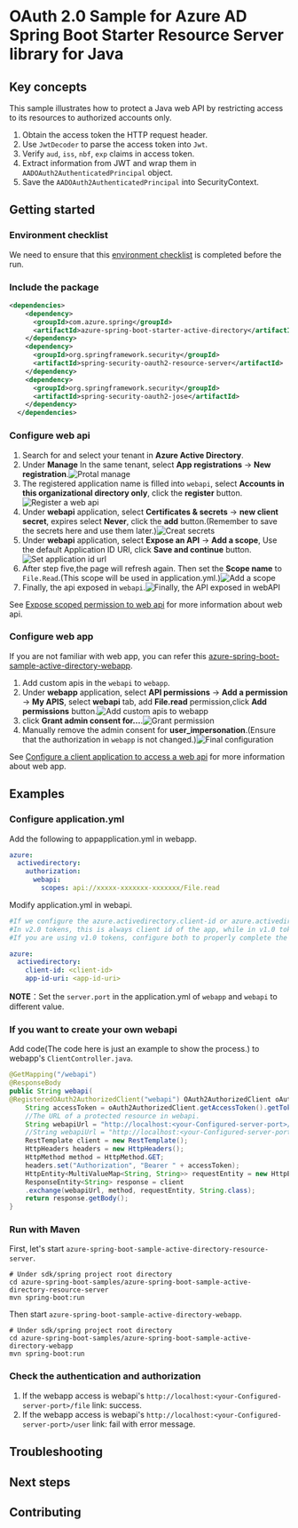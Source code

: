 # OAuth 2.0 Sample for Azure AD Spring Boot Starter Resource Server library for Java

## Key concepts
This sample illustrates how to protect a Java web API by restricting access to its resources to authorized accounts only.

1. Obtain the access token the HTTP request header.
2. Use `JwtDecoder` to parse the access token into `Jwt`.
3. Verify `aud`, `iss`, `nbf`, `exp` claims in access token.
4. Extract information from JWT and wrap them in `AADOAuth2AuthenticatedPrincipal` object.
5. Save the `AADOAuth2AuthenticatedPrincipal` into SecurityContext.

## Getting started
### Environment checklist
We need to ensure that this [environment checklist][ready-to-run-checklist] is completed before the run.

### Include the package
```xml
<dependencies>
    <dependency>
      <groupId>com.azure.spring</groupId>
      <artifactId>azure-spring-boot-starter-active-directory</artifactId>
    </dependency>
    <dependency>
      <groupId>org.springframework.security</groupId>
      <artifactId>spring-security-oauth2-resource-server</artifactId>
    </dependency>
    <dependency>
      <groupId>org.springframework.security</groupId>
      <artifactId>spring-security-oauth2-jose</artifactId>
    </dependency>
  </dependencies>
```

### Configure web api
1. Search for and select your tenant in **Azure Active Directory**.
2. Under **Manage** In the same tenant, select **App registrations** -> **New registration**.![Protal manage](docs/image-protal-manage.png "Protal manage")
3. The registered application name is filled into `webapi`, select **Accounts in this organizational directory only**, click the **register** button.![Register a web api](docs/image-register-a-web-api.png "Register a web api")
4. Under **webapi** application, select **Certificates & secrets** -> **new client secret**, expires select **Never**, click the **add** button.(Remember to save the secrets here and use them later.)![Creat secrets](docs/image-creat-secrets-api.png "Creat secrets")
5. Under **webapi** application, select **Expose an API** -> **Add a scope**, Use the default Application ID URI, click **Save and continue** button.![Set application id url](docs/image-set-application-id-url.png "Set application id url")
6. After step five,the page will refresh again. Then set the **Scope name** to `File.Read`.(This scope will be used in application.yml.)![Add a scope](docs/image-add-a-scope.png "Add a scope")
7. Finally, the api exposed in `webapi`.![Finally, the API exposed in webAPI](docs/image-expose-api.png "Finally, the API exposed in webAPI")

See [Expose scoped permission to web api] for more information about web api.

### Configure web app
If you are not familiar with web app, you can refer this [azure-spring-boot-sample-active-directory-webapp].
1. Add custom apis in the `webapi` to `webapp`.
2. Under **webapp** application, select **API permissions** -> **Add a permission** -> **My APIS**, select **webapi** tab, add **File.read** permission,click **Add permissions** button.![Add custom apis to webapp](docs/image-add-custom-apis-to-webapp.png "Add custom apis to webapp")
3. click **Grant admin consent for...**.![Grant permission](docs/image-granted-permission.png "Grant permission")
4. Manually remove the admin consent for **user_impersonation**.(Ensure that the authorization in `webapp` is not changed.)![Final configuration](docs/image-final.png "Final configuration")

See [Configure a client application to access a web api] for more information about web app.

## Examples
### Configure application.yml

Add the following to appapplication.yml in webapp.
```yaml
azure:
  activedirectory:
    authorization:
      webapi:
        scopes: api://xxxxx-xxxxxxx-xxxxxxx/File.read
  ```

Modify application.yml in webapi.
```yaml
#If we configure the azure.activedirectory.client-id or azure.activedirectory.app-id-uri will be to check the audience.
#In v2.0 tokens, this is always client id of the app, while in v1.0 tokens it can be the client id or the application id url used in the request.
#If you are using v1.0 tokens, configure both to properly complete the audience validation.

azure:
  activedirectory:
    client-id: <client-id>
    app-id-uri: <app-id-uri>
```
**NOTE**：Set the `server.port` in the application.yml of `webapp` and `webapi` to different value.

### If you want to create your own webapi
Add code(The code here is just an example to show the process.) to webapp's `ClientController.java`.
```java
@GetMapping("/webapi")
@ResponseBody
public String webapi(
@RegisteredOAuth2AuthorizedClient("webapi") OAuth2AuthorizedClient oAuth2AuthorizedClient) {
    String accessToken = oAuth2AuthorizedClient.getAccessToken().getTokenValue();
    //The URL of a protected resource in webapi.
    String webapiUrl = "http://localhost:<your-Configured-server-port>/file";
    //String webapiUrl = "http://localhost:<your-Configured-server-port>/user";
    RestTemplate client = new RestTemplate();
    HttpHeaders headers = new HttpHeaders();
    HttpMethod method = HttpMethod.GET;
    headers.set("Authorization", "Bearer " + accessToken);
    HttpEntity<MultiValueMap<String, String>> requestEntity = new HttpEntity<>(headers);
    ResponseEntity<String> response = client
    .exchange(webapiUrl, method, requestEntity, String.class);
    return response.getBody();
}
```

### Run with Maven 
First, let's start `azure-spring-boot-sample-active-directory-resource-server`.
```shell
# Under sdk/spring project root directory
cd azure-spring-boot-samples/azure-spring-boot-sample-active-directory-resource-server
mvn spring-boot:run
```

Then start `azure-spring-boot-sample-active-directory-webapp`.
```shell
# Under sdk/spring project root directory
cd azure-spring-boot-samples/azure-spring-boot-sample-active-directory-webapp
mvn spring-boot:run
```

### Check the authentication and authorization
1. If the webapp access is webapi's `http://localhost:<your-Configured-server-port>/file` link: success.
2. If the webapp access is webapi's `http://localhost:<your-Configured-server-port>/user` link: fail with error message.

## Troubleshooting

## Next steps
## Contributing
<!-- LINKS -->
[jdk_link]: https://docs.microsoft.com/java/azure/jdk/?view=azure-java-stable
[ready-to-run-checklist]: https://github.com/Azure/azure-sdk-for-java/blob/master/sdk/spring/azure-spring-boot-samples/README.md#ready-to-run-checklist
[Expose scoped permission to web api]: https://docs.microsoft.com/azure/active-directory/develop/quickstart-configure-app-expose-web-apis
[azure-spring-boot-sample-active-directory-webapp]: https://github.com/Azure/azure-sdk-for-java/blob/master/sdk/spring/azure-spring-boot-samples/azure-spring-boot-sample-active-directory-webapp/README.md
[Configure a client application to access a web api]: https://docs.microsoft.com/azure/active-directory/develop/quickstart-configure-app-access-web-apis

